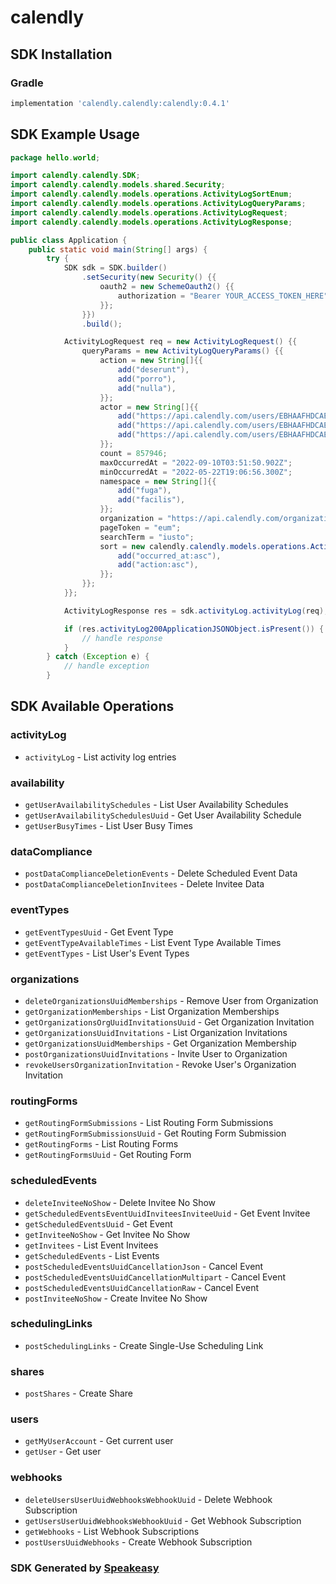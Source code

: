 # calendly

<!-- Start SDK Installation -->
## SDK Installation

### Gradle

```groovy
implementation 'calendly.calendly:calendly:0.4.1'
```
<!-- End SDK Installation -->

## SDK Example Usage
<!-- Start SDK Example Usage -->
```java
package hello.world;

import calendly.calendly.SDK;
import calendly.calendly.models.shared.Security;
import calendly.calendly.models.operations.ActivityLogSortEnum;
import calendly.calendly.models.operations.ActivityLogQueryParams;
import calendly.calendly.models.operations.ActivityLogRequest;
import calendly.calendly.models.operations.ActivityLogResponse;

public class Application {
    public static void main(String[] args) {
        try {
            SDK sdk = SDK.builder()
                .setSecurity(new Security() {{
                    oauth2 = new SchemeOauth2() {{
                        authorization = "Bearer YOUR_ACCESS_TOKEN_HERE";
                    }};
                }})
                .build();

            ActivityLogRequest req = new ActivityLogRequest() {{
                queryParams = new ActivityLogQueryParams() {{
                    action = new String[]{{
                        add("deserunt"),
                        add("porro"),
                        add("nulla"),
                    }};
                    actor = new String[]{{
                        add("https://api.calendly.com/users/EBHAAFHDCAEQTSEZ"),
                        add("https://api.calendly.com/users/EBHAAFHDCAEQTSEZ"),
                        add("https://api.calendly.com/users/EBHAAFHDCAEQTSEZ"),
                    }};
                    count = 857946;
                    maxOccurredAt = "2022-09-10T03:51:50.902Z";
                    minOccurredAt = "2022-05-22T19:06:56.300Z";
                    namespace = new String[]{{
                        add("fuga"),
                        add("facilis"),
                    }};
                    organization = "https://api.calendly.com/organizations/EBHAAFHDCAEQTSEZ";
                    pageToken = "eum";
                    searchTerm = "iusto";
                    sort = new calendly.calendly.models.operations.ActivityLogSortEnum[]{{
                        add("occurred_at:asc"),
                        add("action:asc"),
                    }};
                }};
            }};            

            ActivityLogResponse res = sdk.activityLog.activityLog(req);

            if (res.activityLog200ApplicationJSONObject.isPresent()) {
                // handle response
            }
        } catch (Exception e) {
            // handle exception
        }
```
<!-- End SDK Example Usage -->

<!-- Start SDK Available Operations -->
## SDK Available Operations


### activityLog

* `activityLog` - List activity log entries

### availability

* `getUserAvailabilitySchedules` - List User Availability Schedules
* `getUserAvailabilitySchedulesUuid` - Get User Availability Schedule
* `getUserBusyTimes` - List User Busy Times

### dataCompliance

* `postDataComplianceDeletionEvents` - Delete Scheduled Event Data
* `postDataComplianceDeletionInvitees` - Delete Invitee Data

### eventTypes

* `getEventTypesUuid` - Get Event Type
* `getEventTypeAvailableTimes` - List Event Type Available Times
* `getEventTypes` - List User's Event Types

### organizations

* `deleteOrganizationsUuidMemberships` - Remove User from Organization
* `getOrganizationMemberships` - List Organization Memberships
* `getOrganizationsOrgUuidInvitationsUuid` - Get Organization Invitation
* `getOrganizationsUuidInvitations` - List Organization Invitations
* `getOrganizationsUuidMemberships` - Get Organization Membership
* `postOrganizationsUuidInvitations` - Invite User to Organization
* `revokeUsersOrganizationInvitation` - Revoke User's Organization Invitation

### routingForms

* `getRoutingFormSubmissions` - List Routing Form Submissions
* `getRoutingFormSubmissionsUuid` - Get Routing Form Submission
* `getRoutingForms` - List Routing Forms
* `getRoutingFormsUuid` - Get Routing Form

### scheduledEvents

* `deleteInviteeNoShow` - Delete Invitee No Show
* `getScheduledEventsEventUuidInviteesInviteeUuid` - Get Event Invitee
* `getScheduledEventsUuid` - Get Event
* `getInviteeNoShow` - Get Invitee No Show
* `getInvitees` - List Event Invitees
* `getScheduledEvents` - List Events
* `postScheduledEventsUuidCancellationJson` - Cancel Event
* `postScheduledEventsUuidCancellationMultipart` - Cancel Event
* `postScheduledEventsUuidCancellationRaw` - Cancel Event
* `postInviteeNoShow` - Create Invitee No Show

### schedulingLinks

* `postSchedulingLinks` - Create Single-Use Scheduling Link

### shares

* `postShares` - Create Share

### users

* `getMyUserAccount` - Get current user
* `getUser` - Get user

### webhooks

* `deleteUsersUserUuidWebhooksWebhookUuid` - Delete Webhook Subscription
* `getUsersUserUuidWebhooksWebhookUuid` - Get Webhook Subscription
* `getWebhooks` - List Webhook Subscriptions
* `postUsersUuidWebhooks` - Create Webhook Subscription
<!-- End SDK Available Operations -->

### SDK Generated by [Speakeasy](https://docs.speakeasyapi.dev/docs/using-speakeasy/client-sdks)
